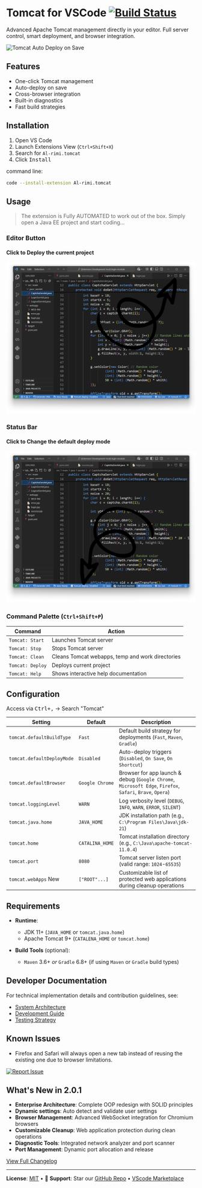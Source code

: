 # Tomcat for VSCode [![Build Status](https://img.shields.io/github/actions/workflow/status/Al-rimi/tomcat/ci.yml?branch=main)](https://github.com/Al-rimi/tomcat/actions)

Advanced Apache Tomcat management directly in your editor. Full server control, smart deployment, and browser integration.

![Tomcat Auto Deploy on Save](./resources/tomcat-auto-ex.gif)

## Features
- One-click Tomcat management
- Auto-deploy on save
- Cross-browser integration
- Built-in diagnostics
- Fast build strategies

## Installation

1. Open VS Code
2. Launch Extensions View (`Ctrl+Shift+X`)
3. Search for `Al-rimi.tomcat`
4. Click <kbd>Install</kbd>

command line:
```bash
code --install-extension Al-rimi.tomcat
```

## Usage
> The extension is Fully AUTOMATED to work out of the box. Simply open a Java EE project and start coding...

### Editor Button

#### Click to Deploy the current project
![Tomcat Editor Button](./resources/tomcat-editor.png)

### Status Bar

#### Click to Change the default deploy mode
![Tomcat Status Bar](./resources/tomcat-status-bar.png)

### Command Palette (`Ctrl+Shift+P`)

| Command                | Action                                           |
|------------------------|--------------------------------------------------|
| `Tomcat: Start`        | Launches Tomcat server                           |
| `Tomcat: Stop`         | Stops Tomcat server                              | 
| `Tomcat: Clean`        | Cleans Tomcat webapps, temp and work directories |
| `Tomcat: Deploy`       | Deploys current project                          | 
| `Tomcat: Help`         | Shows interactive help documentation             |

## Configuration

Access via <kbd>Ctrl+,</kbd> → Search "Tomcat"

| **Setting**                  | **Default**       | **Description**                                                                          |
|------------------------------|-------------------|------------------------------------------------------------------------------------------|
| `tomcat.defaultBuildType`    | `Fast`            | Default build strategy for deployments (`Fast`, `Maven`, `Gradle`)                       |
| `tomcat.defaultDeployMode`   | `Disabled`        | Auto-deploy triggers (`Disabled`, `On Save`, `On Shortcut`)                              |
| `tomcat.defaultBrowser`      | `Google Chrome`   | Browser for app launch & debug (`Google Chrome`, `Microsoft Edge`, `Firefox`, `Safari`, `Brave`, `Opera`) |
| `tomcat.loggingLevel`        | `WARN`            | Log verbosity level (`DEBUG`, `INFO`, `WARN`, `ERROR`, `SILENT`)                         |
| `tomcat.java.home`           | `JAVA_HOME`       | JDK installation path (e.g., `C:\Program Files\Java\jdk-21`)                             |
| `tomcat.home`                | `CATALINA_HOME`   | Tomcat installation directory (e.g., `C:\Java\apache-tomcat-11.0.4`)                     |
| `tomcat.port`                | `8080`            | Tomcat server listen port (valid range: `1024`-`65535`)                                  |
| `tomcat.webApps`  New        | `["ROOT"...]`     | Customizable list of protected web applications during cleanup operations                |


## Requirements

- **Runtime**:
  - JDK 11+ (`JAVA_HOME` or `tomcat.java.home`)
  - Apache Tomcat 9+ (`CATALENA_HOME` or `tomcat.home`)
  
- **Build Tools** (optional):
  - `Maven` 3.6+ *or* `Gradle` 6.8+ (if using `Maven` or `Gradle` build types)

## Developer Documentation

For technical implementation details and contribution guidelines, see:
- [System Architecture](https://github.com/Al-rimi/tomcat/tree/main/docs/ARCHITECTURE.md)
- [Development Guide](https://github.com/Al-rimi/tomcat/tree/main/docs/DEVELOPMENT.md) 
- [Testing Strategy](https://github.com/Al-rimi/tomcat/tree/main/docs/TESTING.md)

## Known Issues

- Firefox and Safari will always open a new tab instead of reusing the existing one due to browser limitations.

[![Report Issue](https://img.shields.io/badge/-Report_Issue-red?style=flat-square)](https://github.com/Al-rimi/tomcat/issues)

## What's New in 2.0.1
- **Enterprise Architecture**: Complete OOP redesign with SOLID principles
- **Dynamic settings**: Auto detect and validate user settings
- **Browser Management**: Advanced WebSocket integration for Chromium browsers
- **Customizable Cleanup**: Web application protection during clean operations
- **Diagnostic Tools**: Integrated network analyzer and port scanner
- **Port Management**: Dynamic port allocation and release

[View Full Changelog](https://github.com/Al-rimi/tomcat/blob/main/CHANGELOG.md)

---

**License**: [MIT](LICENSE) • 💖 **Support**: Star our [GitHub Repo](https://github.com/Al-rimi/tomcat) • [VScode Marketplace](https://marketplace.visualstudio.com/items?itemName=Al-rimi.tomcat)